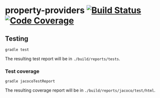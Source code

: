 # property-providers [![Build Status](https://img.shields.io/travis/pvorb/property-providers/develop.svg)](https://travis-ci.org/pvorb/property-providers) [![Code Coverage](https://img.shields.io/codecov/c/github/pvorb/property-providers/develop.svg)](https://codecov.io/github/pvorb/property-providers?branch=develop)

## Testing

~~~
gradle test
~~~

The resulting test report will be in `./build/reports/tests`.

### Test coverage

~~~
gradle jacocoTestReport
~~~

The resulting coverage report will be in `./build/reports/jacoco/test/html`.
